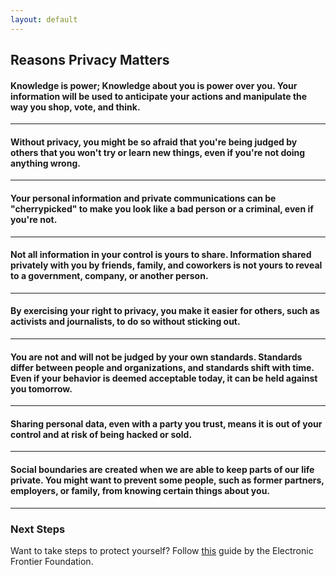 ```yaml
---
layout: default
---
```


## Reasons Privacy Matters

#### Knowledge is power; Knowledge about you is power over you. Your information will be used to anticipate your actions and manipulate the way you shop, vote, and think.

---
#### Without privacy, you might be so afraid that you're being judged by others that you won't try or learn new things, even if you're not doing anything wrong.

---
#### Your personal information and private communications can be "cherrypicked" to make you look like a bad person or a criminal, even if you're not.

---
#### Not all information in your control is yours to share. Information shared privately with you by friends, family, and coworkers is not yours to reveal to a government, company, or another person.

---
#### By exercising your right to privacy, you make it easier for others, such as activists and journalists, to do so without sticking out.

---
#### You are not and will not be judged by your own standards. Standards differ between people and organizations, and standards shift with time. Even if your behavior is deemed acceptable today, it can be held against you tomorrow.

---
#### Sharing personal data, even with a party you trust, means it is out of your control and at risk of being hacked or sold.

---
#### Social boundaries are created when we are able to keep parts of our life private. You might want to prevent some people, such as former partners, employers, or family, from knowing certain things about you.

-----

### Next Steps
Want to take steps to protect yourself? Follow [this](https://ssd.eff.org/) guide by the Electronic Frontier Foundation.
